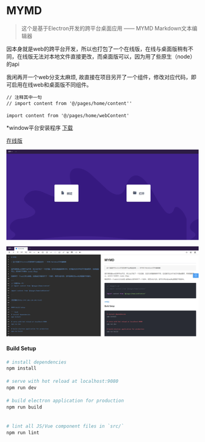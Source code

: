 # MYMD

> 这个是基于Electron开发的跨平台桌面应用 —— MYMD Markdown文本编辑器


因本身就是web的跨平台开发，所以也打包了一个在线版，在线与桌面版稍有不同，在线版无法对本地文件直接更改，而桌面版可以，因为用了些原生（node）的api

我闲再开一个web分支太麻烦, 故直接在项目另开了一个组件，修改对应代码，即可启用在线web和桌面版不同组件。

```
// 注释其中一句
// import content from '@/pages/home/content''

import content from '@/pages/home/webContent'

```
*window平台安装程序 [下载](https://coding.net/s/cadf211f-9cd1-4ac0-bbc9-4fe090cd6d62) 

[在线版](http://47.106.130.141:9529)

![image](./show/none.png)

![image](./show/content.png)

#### Build Setup

``` bash
# install dependencies
npm install

# serve with hot reload at localhost:9080
npm run dev

# build electron application for production
npm run build


# lint all JS/Vue component files in `src/`
npm run lint

```
